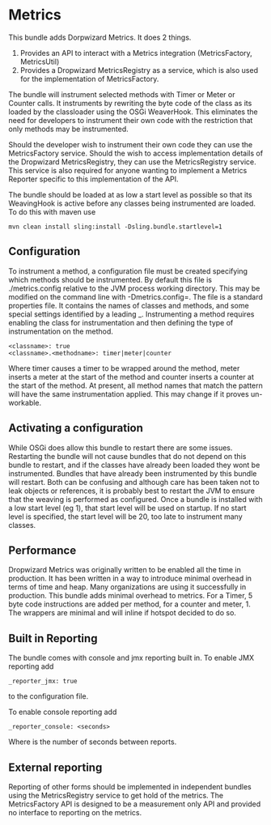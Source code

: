 Metrics
=======

This bundle adds Dorpwizard Metrics. It does 2 things.

1. Provides an API to interact with a Metrics integration (MetricsFactory, MetricsUtil)
2. Provides a Dropwizard MetricsRegistry as a service, which is also used for the implementation of MetricsFactory.

The bundle will instrument selected methods with Timer or Meter or Counter calls. It instruments by rewriting the byte code of the class as its loaded by the classloader using the OSGi WeaverHook. This eliminates the need for developers to instrument their own code with the restriction that only methods may be instrumented.

Should the developer wish to instrument their own code they can use the MetricsFactory service. Should the wish to access implementation details of the Dropwizard MetricsRegistry, they can use the MetricsRegistry service. This service is also required for anyone wanting to implement a Metrics Reporter specific to this implementation of the API.

The bundle should be loaded at as low a start level as possible so that its WeavingHook is active before any classes being instrumented are loaded. To do this with maven use

    mvn clean install sling:install -Dsling.bundle.startlevel=1

Configuration
-------------

To instrument a method, a configuration file must be created specifying which methods should be instrumented. By default this file is ./metrics.config relative to the JVM process working directory. This may be modified on the command line with -Dmetrics.config=<relative or absolute path to metrics.config>. The file is a standard properties file. It contains the names of classes and methods, and some special settings identified by a leading _. Instrumenting a method requires enabling the class for instrumentation and then defining the type of instrumentation on the method.

    <classname>: true
    <classname>.<methodname>: timer|meter|counter
    
Where timer causes a timer to be wrapped around the method, meter inserts a meter at the start of the method and counter inserts a counter at the start of the method. At present, all method names that match the pattern will have the same instrumentation applied. This may change if it proves un-workable.

Activating a configuration
--------------------------

While OSGi does allow this bundle to restart there are some issues. Restarting the bundle will not cause bundles that do not depend on this bundle to restart, and if the classes have already been loaded they wont be instrumented. Bundles that have already been instrumented by this bundle will restart. Both can be confusing and although care has been taken not to leak objects or references, it is probably best to restart the JVM to ensure that the weaving is performed as configured. Once a bundle is installed with a low start level (eg 1), that start level will be used on startup. If no start level is specified, the start level will be 20, too late to instrument many classes.

Performance
-----------

Dropwizard Metrics was originally written to be enabled all the time in production. It has been written in a way to introduce minimal overhead in terms of time and heap. Many organizations are using it successfully in production. This bundle adds minimal overhead to metrics. For a Timer, 5 byte code instructions are added per method, for a counter and meter, 1. The wrappers are minimal and will inline if hotspot decided to do so.


Built in Reporting
------------------

The bundle comes with console and jmx reporting built in. To enable JMX reporting add

    _reporter_jmx: true
    
to the configuration file.

To enable console reporting add

    _reporter_console: <seconds>
    
Where <seconds> is the number of seconds between reports.

External reporting
------------------

Reporting of other forms should be implemented in independent bundles using the MetricsRegistry service to get hold of the metrics. The MetricsFactory API is designed to be a measurement only API and provided no interface to reporting on the metrics.